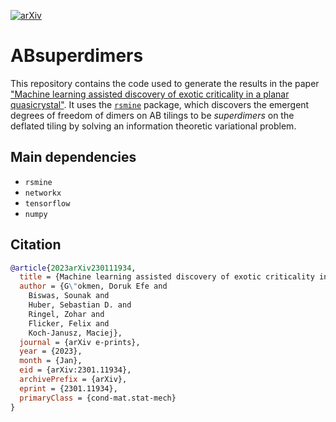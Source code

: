 [![arXiv](https://img.shields.io/badge/arXiv-2301.11934-b31b1b.svg?style=flat-square)](https://arxiv.org/abs/2301.11934)

# ABsuperdimers
This repository contains the code used to generate the results in the paper ["Machine learning assisted discovery of exotic criticality in a planar quasicrystal"](https://arxiv.org/abs/2301.11934). It uses the [`rsmine`](https://github.com/RSMI-NE/RSMI-NE) package, which discovers the emergent degrees of freedom of dimers on AB tilings to be *superdimers* on the deflated tiling by solving an information theoretic variational problem.

## Main dependencies
* `rsmine`
* `networkx`
* `tensorflow`
* `numpy`

## Citation
```bibtex
@article{2023arXiv230111934,
  title = {Machine learning assisted discovery of exotic criticality in a planar quasicrystal},
  author = {G\"okmen, Doruk Efe and 
  	Biswas, Sounak and 
  	Huber, Sebastian D. and 
  	Ringel, Zohar and 
  	Flicker, Felix and 
  	Koch-Janusz, Maciej},
  journal = {arXiv e-prints},
  year = {2023},
  month = {Jan},
  eid = {arXiv:2301.11934},
  archivePrefix = {arXiv},
  eprint = {2301.11934},
  primaryClass = {cond-mat.stat-mech}
}
```
